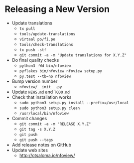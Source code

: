 Releasing a New Version
=======================

* Update translations
    - `tx pull`
    - `tools/update-translations`
    - `virtaal po/fi.po`
    - `tools/check-translations`
    - `tx push -stf`
    - `git commit -a -m "Update translations for X.Y.Z"`
* Do final quality checks
    - `python3 -Wd bin/nfoview`
    - `pyflakes bin/nfoview nfoview setup.py`
    - `py.test --tb=no nfoview`
* Bump version number
    - `nfoview/__init__.py`
* Update `NEWS.md` and `TODO.md`
* Check that installation works
    - `sudo python3 setup.py install --prefix=/usr/local`
    - `sudo python3 setup.py clean`
    - `/usr/local/bin/nfoview`
* Commit changes
    - `git commit -a -m "RELEASE X.Y.Z"`
    - `git tag -s X.Y.Z`
    - `git push`
    - `git push --tags`
* Add release notes on GitHub
* Update web sites
    - <http://otsaloma.io/nfoview/>
